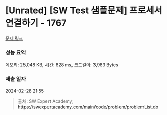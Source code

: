 # [Unrated] [SW Test 샘플문제] 프로세서 연결하기 - 1767 

[문제 링크](https://swexpertacademy.com/main/code/problem/problemDetail.do?contestProbId=AV4suNtaXFEDFAUf) 

### 성능 요약

메모리: 25,048 KB, 시간: 828 ms, 코드길이: 3,983 Bytes

### 제출 일자

2024-02-28 21:55



> 출처: SW Expert Academy, https://swexpertacademy.com/main/code/problem/problemList.do